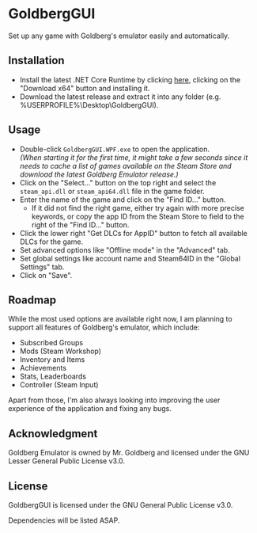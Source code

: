 # GoldbergGUI

Set up any game with Goldberg's emulator easily and automatically.

## Installation

* Install the latest .NET Core Runtime by clicking
  [here](https://dotnet.microsoft.com/download/dotnet-core/current/runtime),
  clicking on the "Download x64" button and installing it.
* Download the latest release and extract it into any folder (e.g. %USERPROFILE%\Desktop\GoldbergGUI).

## Usage

* Double-click `GoldbergGUI.WPF.exe` to open the application.  
  _(When starting it for the first time, it might take a few seconds since it needs to
  cache a list of games available on the Steam Store and download the latest Goldberg Emulator release.)_
* Click on the "Select..." button on the top right and select the `steam_api.dll` or `steam_api64.dll` file in the game folder.
* Enter the name of the game and click on the "Find ID..." button.
  * If it did not find the right game, either try again with more precise keywords,
    or copy the app ID from the Steam Store to field to the right of the "Find ID..." button.
* Click the lower right "Get DLCs for AppID" button to fetch all available DLCs for the game.
* Set advanced options like "Offline mode" in the "Advanced" tab.
* Set global settings like account name and Steam64ID in the "Global Settings" tab.
* Click on "Save".

## Roadmap

While the most used options are available right now, I am planning to support all features of Goldberg's emulator, which include:

* Subscribed Groups
* Mods (Steam Workshop)
* Inventory and Items
* Achievements
* Stats, Leaderboards
* Controller (Steam Input)

Apart from those, I'm also always looking into improving the user experience of the application and fixing any bugs.

## Acknowledgment

Goldberg Emulator is owned by Mr. Goldberg and licensed under the GNU Lesser General Public License v3.0.

## License

GoldbergGUI is licensed under the GNU General Public License v3.0.

Dependencies will be listed ASAP.
